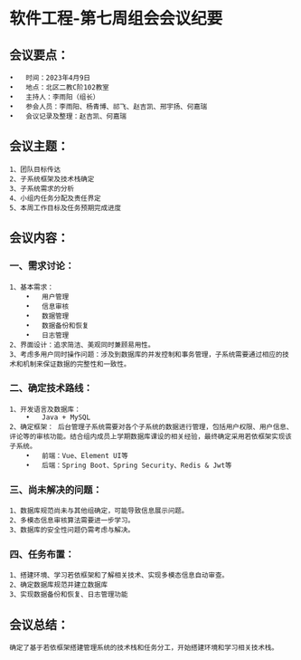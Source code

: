 # 软件工程-第七周组会会议纪要
## 会议要点：
    •	时间：2023年4月9日
    •	地点：北区二教C阶102教室 
    •	主持人：李雨阳（组长）
    •	参会人员：李雨阳、杨青博、祁飞、赵吉凯、邢宇扬、何嘉瑞
    •	会议记录及整理：赵吉凯、何嘉瑞 
## 会议主题：
    1、团队目标传达
    2、子系统框架及技术栈确定
    3、子系统需求的分析
    4、小组内任务分配及责任界定
    5、本周工作目标及任务预期完成进度
## 会议内容：
### 一、需求讨论：
    1、基本需求：
        •	用户管理
        •	信息审核
        •	数据管理
        •	数据备份和恢复
        •	日志管理
    2、界面设计：追求简洁、美观同时兼顾易用性。
    3、考虑多用户同时操作问题：涉及到数据库的并发控制和事务管理，子系统需要通过相应的技术和机制来保证数据的完整性和一致性。
### 二、确定技术路线：
    1、开发语言及数据库：
        •	Java + MySQL
    2、确定框架： 后台管理子系统需要对各个子系统的数据进行管理，包括用户权限、用户信息、评论等的审核功能。结合组内成员上学期数据库课设的相关经验，最终确定采用若依框架实现该子系统。
        •	前端：Vue、Element UI等
        •	后端：Spring Boot、Spring Security、Redis & Jwt等
### 三、尚未解决的问题：
    1、数据库规范尚未与其他组确定，可能导致信息展示问题。
    2、多模态信息审核算法需要进一步学习。
    3、数据库的安全性问题仍需考虑与解决。
### 四、任务布置：
    1、搭建环境、学习若依框架和了解相关技术、实现多模态信息自动审查。
    2、确定数据库规范并建立数据库
    3、实现数据备份和恢复、日志管理功能
## 会议总结：
    确定了基于若依框架搭建管理系统的技术栈和任务分工，开始搭建环境和学习相关技术栈。
